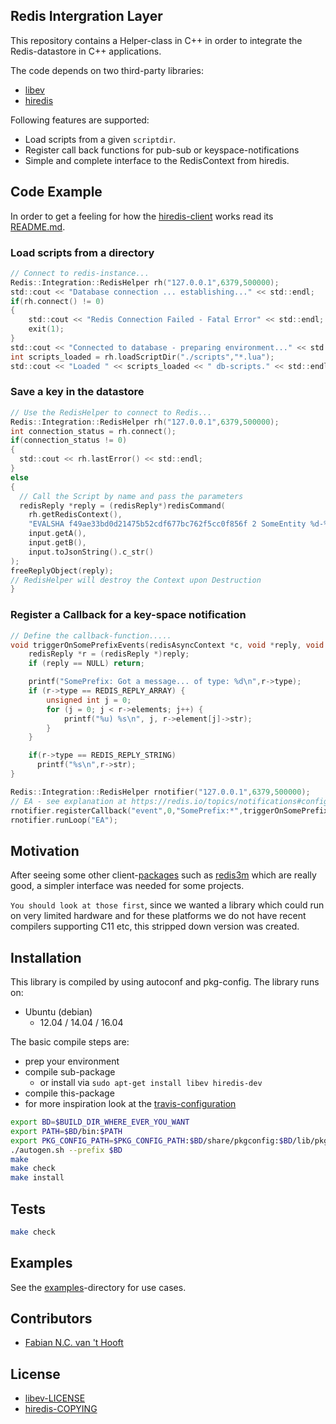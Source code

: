 ## Redis Intergration Layer

This repository contains a Helper-class in C++ in order to integrate the Redis-datastore in C++ applications.

The code depends on two third-party libraries:
 - [libev](http://github/fnchooft/libev)
 - [hiredis](http://github/fnchooft/hiredis)

Following features are supported:
 - Load scripts from a given ```scriptdir```.
 - Register call back functions for pub-sub or keyspace-notifications
 - Simple and complete interface to the RedisContext from hiredis.

## Code Example

In order to get a feeling for how the [hiredis-client](https://raw.githubusercontent.com/redis) works read its [README.md](https://raw.githubusercontent.com/redis/hiredis/master/README.md).

### Load scripts from a directory
```c
// Connect to redis-instance...
Redis::Integration::RedisHelper rh("127.0.0.1",6379,500000);
std::cout << "Database connection ... establishing..." << std::endl;
if(rh.connect() != 0)
{
	std::cout << "Redis Connection Failed - Fatal Error" << std::endl;
	exit(1);
}
std::cout << "Connected to database - preparing environment..." << std::endl;
int scripts_loaded = rh.loadScriptDir("./scripts","*.lua");
std::cout << "Loaded " << scripts_loaded << " db-scripts." << std::endl;

```

### Save a key in the datastore
```c
// Use the RedisHelper to connect to Redis...
Redis::Integration::RedisHelper rh("127.0.0.1",6379,500000);
int connection_status = rh.connect();
if(connection_status != 0)
{
  std::cout << rh.lastError() << std::endl;
}
else
{
  // Call the Script by name and pass the parameters
  redisReply *reply = (redisReply*)redisCommand(
    rh.getRedisContext(),
    "EVALSHA f49ae33bd0d21475b52cdf677bc762f5cc0f856f 2 SomeEntity %d-%d %s",
    input.getA(),
    input.getB(),
    input.toJsonString().c_str()
);
freeReplyObject(reply);
// RedisHelper will destroy the Context upon Destruction
}
```



### Register a Callback for a key-space notification
```c
// Define the callback-function.....
void triggerOnSomePrefixEvents(redisAsyncContext *c, void *reply, void *privdata) {
    redisReply *r = (redisReply *)reply;
    if (reply == NULL) return;

    printf("SomePrefix: Got a message... of type: %d\n",r->type);
    if (r->type == REDIS_REPLY_ARRAY) {
        unsigned int j = 0;
        for (j = 0; j < r->elements; j++) {
            printf("%u) %s\n", j, r->element[j]->str);
        }
    }

    if(r->type == REDIS_REPLY_STRING)
      printf("%s\n",r->str);
}

Redis::Integration::RedisHelper rnotifier("127.0.0.1",6379,500000);
// EA - see explanation at https://redis.io/topics/notifications#configuration
rnotifier.registerCallback("event",0,"SomePrefix:*",triggerOnSomePrefixEvents);
rnotifier.runLoop("EA");
```

## Motivation

After seeing some other client-[packages](https://redis.io/clients) such as [redis3m](https://github.com/luca3m/redis3m) which are really good, a simpler interface was needed for some projects.

``You should look at those first``, since we wanted a library which could run on very limited hardware and for these platforms we do not have recent compilers supporting C11 etc, this stripped down version was created.

## Installation

This library is compiled by using autoconf and pkg-config.
The library runs on:
 - Ubuntu (debian)
   - 12.04 / 14.04 / 16.04

The basic compile steps are:
 - prep your environment
 - compile sub-package
   - or install via ```sudo apt-get install libev hiredis-dev```
 - compile this-package
 - for more inspiration look at the [travis-configuration](.travis.yml)

```bash
export BD=$BUILD_DIR_WHERE_EVER_YOU_WANT
export PATH=$BD/bin:$PATH
export PKG_CONFIG_PATH=$PKG_CONFIG_PATH:$BD/share/pkgconfig:$BD/lib/pkgconfig:
./autogen.sh --prefix $BD
make
make check
make install
```
## Tests
```bash
make check
```

## Examples
See the [examples](examples)-directory for use cases.  

## Contributors
 - [Fabian N.C. van 't Hooft](fnchooft@gmail.com)


## License
 - [libev-LICENSE](https://github.com/enki/libev/blob/master/)
 - [hiredis-COPYING](https://github.com/redis/hiredis/blob/master/COPYING)
